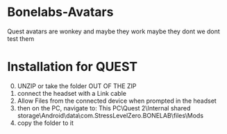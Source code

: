 # Bonelabs-Avatars
Quest avatars are wonkey and maybe they work maybe they dont we dont test them


# Installation for QUEST
0. UNZIP or take the folder OUT OF THE ZIP
1. connect the headset with a Link cable
2. Allow Files from the connected device when prompted in the headset
3. then on the PC, navigate to: This PC\Quest 2\Internal shared storage\Android\data\com.StressLevelZero.BONELAB\files\Mods
4. copy the folder to it
